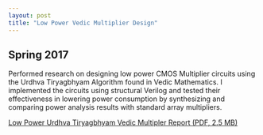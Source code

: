 ```yaml
---
layout: post
title: "Low Power Vedic Multiplier Design"
---
```

## Spring 2017

Performed research on designing low power CMOS Multiplier circuits using the Urdhva Tiryagbhyam Algorithm found in Vedic Mathematics. I implemented the circuits using structural Verilog and tested their effectiveness in lowering power consumption by synthesizing and comparing power analysis results with standard array multipliers.

[Low Power Urdhva Tiryagbhyam Vedic Multipler Report (PDF, 2.5 MB)](https://zackfravel.github.io/assets/pdf/vedic.pdf)  

